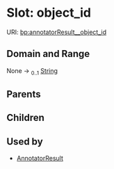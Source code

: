 
# Slot: object_id




URI: [bp:annotatorResult__object_id](http://w3id.org/ontogpt/metabolic-process-templateannotatorResult__object_id)


## Domain and Range

None &#8594;  <sub>0..1</sub> [String](types/String.md)

## Parents


## Children


## Used by

 * [AnnotatorResult](AnnotatorResult.md)
